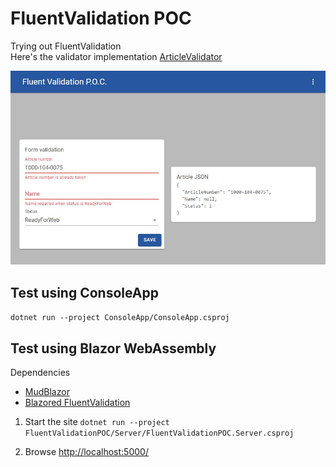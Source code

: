 # FluentValidation POC
 Trying out FluentValidation\
 Here's the validator implementation
 [ArticleValidator](FluentValidationPOC/Shared/Validators/ArticleValidator.cs)

![Screenshot](./git-images/blazor-form.jpg)

## Test using ConsoleApp
`dotnet run --project ConsoleApp/ConsoleApp.csproj`

## Test using Blazor WebAssembly
Dependencies
- [MudBlazor](https://mudblazor.com/)
- [Blazored FluentValidation](https://github.com/Blazored/FluentValidation)

 1. Start the site
`dotnet run --project FluentValidationPOC/Server/FluentValidationPOC.Server.csproj`

 2. Browse [http://localhost:5000/](http://localhost:5000/)
